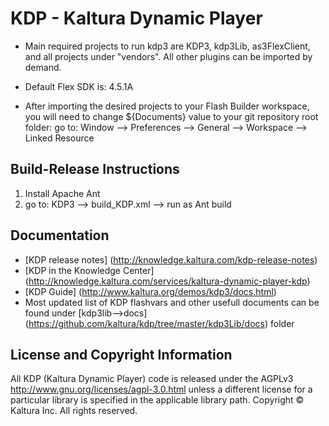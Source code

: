 # KDP - Kaltura Dynamic Player

* Main required projects to run kdp3 are KDP3, kdp3Lib, as3FlexClient, and all projects under "vendors".
 All other plugins can be imported by demand.

* Default Flex SDK is: 4.5.1A

* After importing the desired projects to your Flash Builder workspace, you will need to change ${Documents} value to your 
git repository root folder:
go to: Window --> Preferences --> General --> Workspace --> Linked Resource

## Build-Release Instructions
1. Install Apache Ant
2. go to: KDP3 --> build_KDP.xml --> run as Ant build

## Documentation
* [KDP release notes] (http://knowledge.kaltura.com/kdp-release-notes)
* [KDP in the Knowledge Center] (http://knowledge.kaltura.com/services/kaltura-dynamic-player-kdp)
* [KDP Guide] (http://www.kaltura.org/demos/kdp3/docs.html)
* Most updated list of KDP flashvars and other usefull documents can be found under [kdp3lib-->docs] (https://github.com/kaltura/kdp/tree/master/kdp3Lib/docs) folder

## License and Copyright Information
All KDP (Kaltura Dynamic Player) code is released under the AGPLv3 http://www.gnu.org/licenses/agpl-3.0.html unless a different license for a particular library is specified in the applicable library path.
Copyright © Kaltura Inc. All rights reserved.

 
